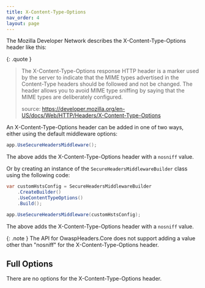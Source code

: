 ```yaml
---
title: X-Content-Type-Options
nav_order: 4
layout: page
---
```


The Mozilla Developer Network describes the X-Content-Type-Options header like this:

{: .quote }
> The X-Content-Type-Options response HTTP header is a marker used by the server to indicate that the MIME types advertised in the Content-Type headers should be followed and not be changed. The header allows you to avoid MIME type sniffing by saying that the MIME types are deliberately configured.
>
> source: https://developer.mozilla.org/en-US/docs/Web/HTTP/Headers/X-Content-Type-Options

An X-Content-Type-Options header can be added in one of two ways, either using the default middleware options:

```csharp
app.UseSecureHeadersMiddleware();
```

The above adds the X-Content-Type-Options header with a `nosniff` value.

Or by creating an instance of the `SecureHeadersMiddlewareBuilder` class using the following code:

```csharp
var customHstsConfig = SecureHeadersMiddlewareBuilder
    .CreateBuilder()
    .UseContentTypeOptions()
    .Build();

app.UseSecureHeadersMiddleware(customHstsConfig);
```

The above adds the X-Content-Type-Options header with a `nosniff` value.

{: .note }
The API for OwaspHeaders.Core does not support adding a value other than "nosniff" for the X-Content-Type-Options header.

## Full Options

There are no options for the X-Content-Type-Options header.

